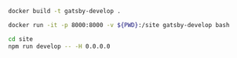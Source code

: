 
```sh
docker build -t gatsby-develop .
```

```sh
docker run -it -p 8000:8000 -v ${PWD}:/site gatsby-develop bash
```

```sh
cd site
npm run develop -- -H 0.0.0.0
```
